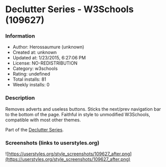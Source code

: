 # Declutter Series - W3Schools (109627)

### Information
- Author: Herossaumure (unknown)
- Created at: unknown
- Updated at: 1/23/2015, 6:27:06 PM
- License: NO-REDISTRIBUTION
- Category: w3schools
- Rating: undefined
- Total installs: 81
- Weekly installs: 0


### Description
Removes adverts and useless buttons. Sticks the next/prev navigation bar to the bottom of the page.
Faithful in style to unmodified W3Schools, compatible with most other themes.

Part of the <a href="https://userstyles.org/styles/browse?search_terms=Declutter+Series">Declutter Series</a>.


### Screenshots (links to userstyles.org)
![https://userstyles.org/style_screenshots/109627_after.png](https://userstyles.org/style_screenshots/109627_after.png)


